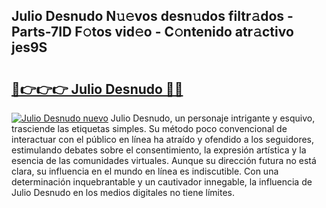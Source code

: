 ## Julio Desnudo N𝚞𝚎vos desn𝚞dos filtr𝚊dos - Parts-7ID F𝚘tos vid𝚎o - C𝚘ntenido atr𝚊ctivo jes9S

# <h2><a href="http://mb72alk.tromn.icu/?c=Julio+Desnudo">🔗👉👉👉 Julio Desnudo 🔗🔗</a></h2>

[![Julio Desnudo nuevo](https://i.imgur.com/pEAQMta.gif)](http://mb72alk.tromn.icu/?c=Julio+Desnudo)
Julio Desnudo, un personaje intrigante y esquivo, trasciende las etiquetas simples. Su método poco convencional de interactuar con el público en línea ha atraído y ofendido a los seguidores, estimulando debates sobre el consentimiento, la expresión artística y la esencia de las comunidades virtuales. Aunque su dirección futura no está clara, su influencia en el mundo en línea es indiscutible. Con una determinación inquebrantable y un cautivador innegable, la influencia de Julio Desnudo en los medios digitales no tiene límites.
